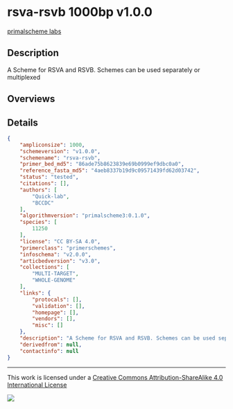 # rsva-rsvb 1000bp v1.0.0

[primalscheme labs](https://labs.primalscheme.com/detail/rsva-rsvb/1000/v1.0.0)

## Description

A Scheme for RSVA and RSVB. Schemes can be used separately or multiplexed

## Overviews

## Details

```json
{
    "ampliconsize": 1000,
    "schemeversion": "v1.0.0",
    "schemename": "rsva-rsvb",
    "primer_bed_md5": "86ade75b8623839e69b0999ef9dbc0a0",
    "reference_fasta_md5": "4aeb8337b19d9c09571439fd62d03742",
    "status": "tested",
    "citations": [],
    "authors": [
        "Quick-lab",
        "BCCDC"
    ],
    "algorithmversion": "primalscheme3:0.1.0",
    "species": [
        11250
    ],
    "license": "CC BY-SA 4.0",
    "primerclass": "primerschemes",
    "infoschema": "v2.0.0",
    "articbedversion": "v3.0",
    "collections": [
        "MULTI-TARGET",
        "WHOLE-GENOME"
    ],
    "links": {
        "protocals": [],
        "validation": [],
        "homepage": [],
        "vendors": [],
        "misc": []
    },
    "description": "A Scheme for RSVA and RSVB. Schemes can be used separately or multiplexed",
    "derivedfrom": null,
    "contactinfo": null
}
```



------------------------------------------------------------------------

This work is licensed under a [Creative Commons Attribution-ShareAlike 4.0 International License](http://creativecommons.org/licenses/by-sa/4.0/) 

![](https://i.creativecommons.org/l/by-sa/4.0/88x31.png)